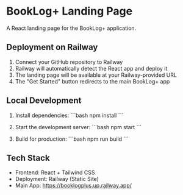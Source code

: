 # BookLog+ Landing Page

A React landing page for the BookLog+ application.

## Deployment on Railway

1. Connect your GitHub repository to Railway
2. Railway will automatically detect the React app and deploy it
3. The landing page will be available at your Railway-provided URL
4. The "Get Started" button redirects to the main BookLog+ app

## Local Development

1. Install dependencies:
   \`\`\`bash
   npm install
   \`\`\`

2. Start the development server:
   \`\`\`bash
   npm start
   \`\`\`

3. Build for production:
   \`\`\`bash
   npm run build
   \`\`\`

## Tech Stack

- Frontend: React + Tailwind CSS
- Deployment: Railway (Static Site)
- Main App: https://booklogplus.up.railway.app/
